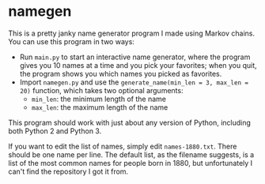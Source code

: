 # namegen

This is a pretty janky name generator program I made using Markov chains. You can use this program in two ways:

- Run `main.py` to start an interactive name generator, where the program gives you 10 names at a time and you pick your favorites; when you quit, 
the program shows you which names you picked as favorites.
- Import `namegen.py` and use the `generate_name(min_len = 3, max_len = 20)` function, which takes two optional arguments:
  - `min_len`: the minimum length of the name
  - `max_len`: the maximum length of the name

This program should work with just about any version of Python, including both Python 2 and Python 3.

If you want to edit the list of names, simply edit `names-1880.txt`. There should be one name per line. The default list, as the filename suggests, is a list of the most common names for people born in 1880, but unfortunately I can't find the repository I got it from.

